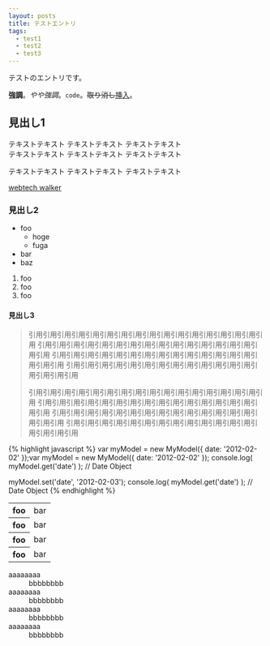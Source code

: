 ```yaml
---
layout: posts
title: テストエントリ
tags: 
  - test1
  - test2
  - test3
---
```


テストのエントリです。

**強調**。*やや強調*。`code`。<del>取り消し</del><ins>挿入</ins>。

## 見出し1

テキストテキスト テキストテキスト テキストテキスト  
テキストテキスト テキストテキスト テキストテキスト

テキストテキスト テキストテキスト テキストテキスト

[webtech walker](http://webtech-walker.com)

### 見出し2

* foo
  * hoge
  * fuga
* bar
* baz

1. foo
2. foo
3. foo

#### 見出し3

> 引用引用引用引用引用引用引用引用引用引用引用引用引用引用引用引用引用
> 引用引用引用引用引用引用引用引用引用引用引用引用引用引用引用引用引用
> 引用引用引用引用引用引用引用引用引用引用引用引用引用引用引用引用引用
> 引用引用引用引用引用引用引用引用引用引用引用引用引用引用引用引用引用
> 
> 引用引用引用引用引用引用引用引用引用引用引用引用引用引用引用引用引用
> 引用引用引用引用引用引用引用引用引用引用引用引用引用引用引用引用引用
> 引用引用引用引用引用引用引用引用引用引用引用引用引用引用引用引用引用
> 引用引用引用引用引用引用引用引用引用引用引用引用引用引用引用引用引用

{% highlight javascript %}
var myModel = new MyModel({ date: '2012-02-02' });var myModel = new MyModel({ date: '2012-02-02' });
console.log( myModel.get('date') ); // Date Object

myModel.set('date', '2012-02-03');
console.log( myModel.get('date') ); // Date Object
{% endhighlight %}

<table>
  <tr>
    <th>foo</th>
    <td>bar</td>
  </tr>
  <tr>
    <th>foo</th>
    <td>bar</td>
  </tr>
  <tr>
    <th>foo</th>
    <td>bar</td>
  </tr>
  <tr>
    <th>foo</th>
    <td>bar</td>
  </tr>
</table>

<dl>
  <dt>aaaaaaaa</dt>
  <dd>bbbbbbbb</dd>
  <dt>aaaaaaaa</dt>
  <dd>bbbbbbbb</dd>
  <dt>aaaaaaaa</dt>
  <dd>bbbbbbbb</dd>
  <dt>aaaaaaaa</dt>
  <dd>bbbbbbbb</dd>
</dl>
